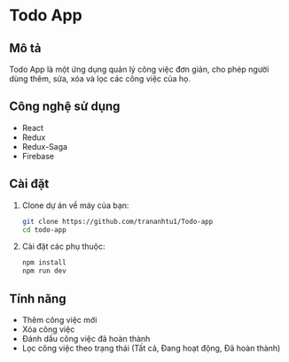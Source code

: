 # Todo App

## Mô tả
Todo App là một ứng dụng quản lý công việc đơn giản, cho phép người dùng thêm, sửa, xóa và lọc các công việc của họ.

## Công nghệ sử dụng
- React
- Redux
- Redux-Saga
- Firebase

## Cài đặt

1. Clone dự án về máy của bạn:
   ```bash
   git clone https://github.com/trananhtu1/Todo-app
   cd todo-app
   ```

2. Cài đặt các phụ thuộc:
   ```bash
   npm install
   npm run dev
   ```

## Tính năng
- Thêm công việc mới
- Xóa công việc
- Đánh dấu công việc đã hoàn thành
- Lọc công việc theo trạng thái (Tất cả, Đang hoạt động, Đã hoàn thành)
